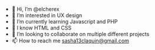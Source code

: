 - 👋 Hi, I’m @elcherex 
- 👀 I’m interested in UX design 
- 🌱 I’m currently learning Javascript and PHP
- 🌱 I know HTML and CSS
- 💞️ I’m looking to collaborate on multiple different projects
- 📫 How to reach me sasha13claquin@gmail.com

<!---
elcherex/elcherex is a ✨ special ✨ repository because its `README.md` (this file) appears on your GitHub profile.
You can click the Preview link to take a look at your changes.
--->
